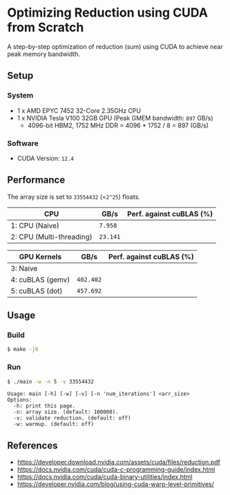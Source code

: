 # Optimizing Reduction using CUDA from Scratch
A step-by-step optimization of reduction (sum) using CUDA to achieve near peak memory bandwidth.


## Setup
### System
- 1 x AMD EPYC 7452 32-Core 2.35GHz CPU
- 1 x NVIDIA Tesla V100 32GB GPU (Peak GMEM bandwidth: `897` GB/s)
  - 4096-bit HBM2, 1752 MHz DDR = 4096 * 1752 / 8 = 897 (GB/s)

### Software
- CUDA Version: `12.4`

## Performance
The array size is set to `33554432` (=`2^25`) floats.


CPU                                  | GB/s        | Perf. against cuBLAS (%)
------------------------------------ | ----------- | -------------------------
1: CPU (Naive)                       | `7.958`     | 
2: CPU (Multi-threading)             | `23.141`    | 

GPU Kernels                          | GB/s        | Perf. against cuBLAS (%)
------------------------------------ | ----------- | -------------------------
3: Naive                             |             |
4: cuBLAS (gemv)                     | `402.402`   |
5: cuBLAS (dot)                      | `457.692`   |

## Usage
### Build
```bash
$ make -j8
```
### Run
```bash
$ ./main -w -n 5 -v 33554432
```
```
Usage: main [-h] [-w] [-v] [-n 'num_iterations'] <arr_size>
Options:
  -h: print this page.
  -n: array size. (default: 100000).
  -v: validate reduction. (default: off)
  -w: warmup. (default: off)
```

## References
- https://developer.download.nvidia.com/assets/cuda/files/reduction.pdf
- https://docs.nvidia.com/cuda/cuda-c-programming-guide/index.html
- https://docs.nvidia.com/cuda/cuda-binary-utilities/index.html
- https://developer.nvidia.com/blog/using-cuda-warp-level-primitives/